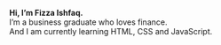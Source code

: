 <strong>Hi, I’m Fizza Ishfaq.</strong>
<br>
I’m a business graduate who loves finance. <br>
And I am currently learning HTML, CSS and JavaScript.


<!---
Fizzaishfaq110/Fizzaishfaq110 is a ✨ special ✨ repository because its `README.md` (this file) appears on your GitHub profile.
You can click the Preview link to take a look at your changes.
--->
